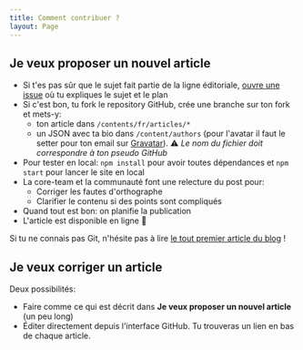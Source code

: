 ```yaml
---
title: Comment contribuer ?
layout: Page
---
```


## Je veux proposer un nouvel article

* Si t'es pas sûr que le sujet fait partie de la ligne éditoriale, [ouvre une
  issue](https://github.com/putaindecode/putaindecode.io/issues/new) où tu
  expliques le sujet et le plan
* Si c'est bon, tu fork le repository GitHub, crée une branche sur ton fork et
  mets-y:
  * ton article dans `/contents/fr/articles/*`
  * un JSON avec ta bio dans `/content/authors` (pour l'avatar il faut le setter
    pour ton email sur [Gravatar](https://gravatar.com)). ⚠️ _Le nom du fichier
    doit correspondre à ton pseudo GitHub_
* Pour tester en local: `npm install` pour avoir toutes dépendances et `npm
  start` pour lancer le site en local
* La core-team et la communauté font une relecture du post pour:
  * Corriger les fautes d'orthographe
  * Clarifier le contenu si des points sont compliqués
* Quand tout est bon: on planifie la publication
* L'article est disponible en ligne 🙌

Si tu ne connais pas Git, n'hésite pas à lire [le tout premier article du
blog](http://putaindecode.io/fr/articles/git/) !

## Je veux corriger un article

Deux possibilités:

* Faire comme ce qui est décrit dans **Je veux proposer un nouvel article** (un
  peu long)
* Éditer directement depuis l'interface GitHub. Tu trouveras un lien en bas de
  chaque article.
